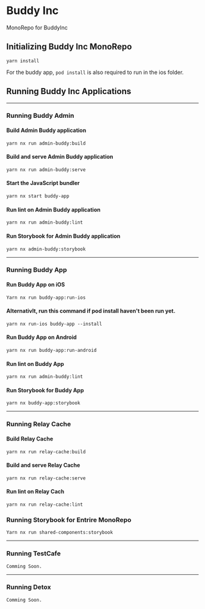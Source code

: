 
# **Buddy Inc**

MonoRepo for BuddyInc

## **Initializing Buddy Inc MonoRepo**
```
yarn install
```
For the buddy app, `pod install` is also required to run in the ios folder.

## **Running Buddy Inc Applications**
***     
### **Running Buddy Admin**
#### Build Admin Buddy application
```
yarn nx run admin-buddy:build
```
#### Build and serve Admin Buddy application
```
yarn nx run admin-buddy:serve
``` 
#### Start the JavaScript bundler
```
yarn nx start buddy-app
```
#### Run lint on Admin Buddy application
```
yarn nx run admin-buddy:lint
```
#### Run Storybook for Admin Buddy application
```
yarn nx admin-buddy:storybook
```
***
### **Running Buddy App**
#### Run Buddy App on iOS
```
Yarn nx run buddy-app:run-ios
```
#### Alternativlt, run this command if pod install haven't been run yet.
```
yarn nx run-ios buddy-app --install
```
#### Run Buddy App on Android
```
yarn nx run buddy-app:run-android
```
#### Run lint on Buddy App
```
yarn nx run admin-buddy:lint
```
#### Run Storybook for Buddy App
```
yarn nx buddy-app:storybook
```
***
### **Running Relay Cache**
#### Build Relay Cache
```
yarn nx run relay-cache:build
```    
#### Build and serve Relay Cache
```
yarn nx run relay-cache:serve
``` 
#### Run lint on Relay Cach
```
yarn nx run relay-cache:lint
```
### **Running Storybook for Entrire MonoRepo**
```
Yarn nx run shared-components:storybook
```
***
### **Running TestCafe**
```
Comming Soon.
``` 
***
### **Running Detox**
```
Comming Soon.
```